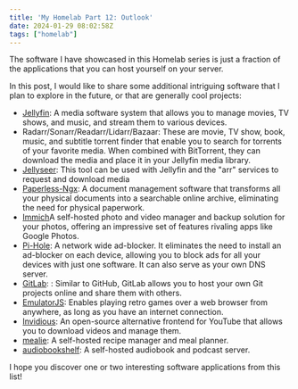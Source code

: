 ```yaml
---
title: 'My Homelab Part 12: Outlook'
date: 2024-01-29 08:02:58Z
tags: ["homelab"]
---
```


The software I have showcased in this Homelab series is just a fraction of the applications that you can host yourself on your server.

In this post, I would like to share some additional intriguing software that I plan to explore in the future, or that are generally cool projects:
- [Jellyfin](https://jellyfin.org/): A media software system that allows you to manage movies, TV shows, and music, and stream them to various devices.
- Radarr/Sonarr/Readarr/Lidarr/Bazaar: These are movie, TV show, book, music, and subtitle torrent finder that enable you to search for torrents of your favorite media. When combined with BitTorrent, they can download the media and place it in your Jellyfin media library.
- [Jellyseer](https://github.com/Fallenbagel/jellyseerr):  This tool can be used with Jellyfin and the "arr" services to request and download media
- [Paperless-Ngx](https://github.com/paperless-ngx/paperless-ngx): A document management software that transforms all your physical documents into a searchable online archive, eliminating the need for physical paperwork.
- [Immich](https://immich.app/)A self-hosted photo and video manager and backup solution for your photos, offering an impressive set of features rivaling apps like Google Photos.
- [Pi-Hole](https://pi-hole.net/): A network wide ad-blocker. It eliminates the need to install an ad-blocker on each device, allowing you to block ads for all your devices with just one software. It can also serve as your own DNS server.
- [GitLab](https://docs.gitlab.com/ee/topics/offline/quick_start_guide.html): : Similar to GitHub, GitLab allows you to host your own Git projects online and share them with others.
- [EmulatorJS](https://github.com/EmulatorJS/EmulatorJS): Enables playing retro games over a web browser from anywhere, as long as you have an internet connection.
- [Invidious](https://invidious.io/): An open-source alternative frontend for YouTube that allows you to download videos and manage them.
- [mealie](https://github.com/mealie-recipes/mealie): A self-hosted recipe manager and meal planner.
- [audiobookshelf](https://github.com/advplyr/audiobookshelf): A self-hosted audiobook and podcast server.

I hope you discover one or two interesting software applications from this list!
